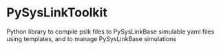 # PySysLinkToolkit
Python library to compile pslk files to PySysLinkBase simulable yaml files using templates, and to manage PySysLinkBase simulations
